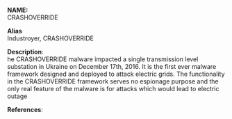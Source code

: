 **NAME:**  
CRASHOVERRIDE  
  
**Alias**  
Industroyer, CRASHOVERRIDE  

**Description**:   
he CRASHOVERRIDE malware impacted a single transmission level substation in Ukraine on December 17th, 2016. It is the first ever malware framework designed and deployed to attack electric grids. The functionality in the CRASHOVERRIDE framework serves no espionage purpose and the only real feature of the malware is for attacks which would lead to electric outage
  
**References**:  
